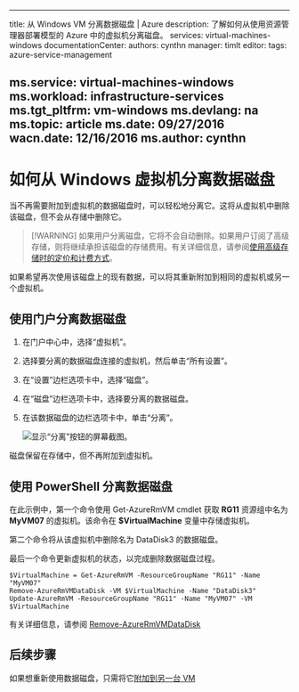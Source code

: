 <!-- Ibiza portal: tested -->

---
title: 从 Windows VM 分离数据磁盘 | Azure
description: 了解如何从使用资源管理器部署模型的 Azure 中的虚拟机分离磁盘。
services: virtual-machines-windows
documentationCenter: 
authors: cynthn
manager: timlt
editor: 
tags: azure-service-management

ms.service: virtual-machines-windows
ms.workload: infrastructure-services
ms.tgt_pltfrm: vm-windows
ms.devlang: na
ms.topic: article
ms.date: 09/27/2016
wacn.date: 12/16/2016
ms.author: cynthn
---

# 如何从 Windows 虚拟机分离数据磁盘

当不再需要附加到虚拟机的数据磁盘时，可以轻松地分离它。这将从虚拟机中删除该磁盘，但不会从存储中删除它。

> [!WARNING] 如果用户分离磁盘，它将不会自动删除。如果用户订阅了高级存储，则将继续承担该磁盘的存储费用。有关详细信息，请参阅[使用高级存储时的定价和计费方式](../storage/storage-premium-storage.md#pricing-and-billing)。

如果希望再次使用该磁盘上的现有数据，可以将其重新附加到相同的虚拟机或另一个虚拟机。

## 使用门户分离数据磁盘

1. 在门户中心中，选择“虚拟机”。

2. 选择要分离的数据磁盘连接的虚拟机，然后单击“所有设置”。

3. 在“设置”边栏选项卡中，选择“磁盘”。

4. 在“磁盘”边栏选项卡中，选择要分离的数据磁盘。

5. 在该数据磁盘的边栏选项卡中，单击“分离”。

    ![显示“分离”按钮的屏幕截图。](./media/virtual-machines-windows-detach-disk/detach-disk.png)

磁盘保留在存储中，但不再附加到虚拟机。

## 使用 PowerShell 分离数据磁盘

在此示例中，第一个命令使用 Get-AzureRmVM cmdlet 获取 **RG11** 资源组中名为 **MyVM07** 的虚拟机。该命令在 **$VirtualMachine** 变量中存储虚拟机。

第二个命令将从该虚拟机中删除名为 DataDisk3 的数据磁盘。

最后一个命令更新虚拟机的状态，以完成删除数据磁盘过程。

    $VirtualMachine = Get-AzureRmVM -ResourceGroupName "RG11" -Name "MyVM07" 
    Remove-AzureRmVMDataDisk -VM $VirtualMachine -Name "DataDisk3"
    Update-AzureRmVM -ResourceGroupName "RG11" -Name "MyVM07" -VM $VirtualMachine

有关详细信息，请参阅 [Remove-AzureRmVMDataDisk](https://msdn.microsoft.com/zh-cn/library/mt603614.aspx)

## 后续步骤

如果想重新使用数据磁盘，只需将它[附加到另一台 VM](./virtual-machines-windows-attach-disk-portal.md)

<!---HONumber=Mooncake_Quality_Review_1202_2016-->